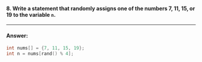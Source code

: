 #### 8. Write a statement that randomly assigns one of the numbers 7, 11, 15, or 19 to the variable `n`.

---

#### Answer:

```c
int nums[] = {7, 11, 15, 19};
int n = nums[rand() % 4];
```
